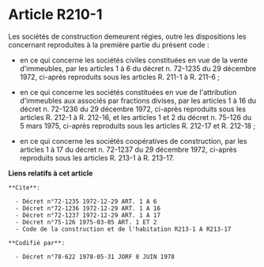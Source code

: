 # Article R210-1

Les sociétés de construction demeurent régies, outre les dispositions les concernant reproduites à la première partie du
présent code :

- en ce qui concerne les sociétés civiles constituées en vue de la vente d'immeubles, par les articles 1 à 6 du décret n.
72-1235 du 29 décembre 1972, ci-après reproduits sous les articles R. 211-1 à R. 211-6 ;

- en ce qui concerne les sociétés constituées en vue de l'attribution d'immeubles aux associés par fractions divises, par les
articles 1 à 16 du décret n. 72-1236 du 29 décembre 1972, ci-après reproduits sous les articles R. 212-1 à R. 212-16, et les
articles 1 et 2 du décret n. 75-126 du 5 mars 1975, ci-après reproduits sous les articles R. 212-17 et R. 212-18 ;

- en ce qui concerne les sociétés coopératives de construction, par les articles 1 à 17 du décret n. 72-1237 du 29 décembre
1972, ci-après reproduits sous les articles R. 213-1 à R. 213-17.

**Liens relatifs à cet article**

	**Cite**:

	  - Décret n°72-1235 1972-12-29 ART. 1 A 6
	  - Décret n°72-1236 1972-12-29 ART. 1 A 16
	  - Décret n°72-1237 1972-12-29 ART. 1 A 17
	  - Décret n°75-126 1975-03-05 ART. 1 ET 2
	  - Code de la construction et de l'habitation R213-1 A R213-17

	**Codifié par**:

	  - Décret n°78-622 1978-05-31 JORF 8 JUIN 1978
